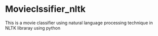 # Movieclssifier_nltk
This is a movie classifier using natural language processing technique in NLTK libraray using python
